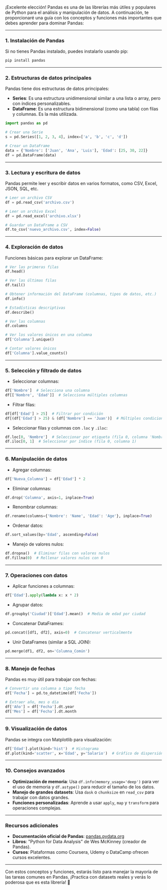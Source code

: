 ¡Excelente elección! Pandas es una de las librerías más útiles y populares de Python para el análisis y manipulación de datos. A continuación, te proporcionaré una guía con los conceptos y funciones más importantes que debes aprender para dominar Pandas:

---

### **1. Instalación de Pandas**
Si no tienes Pandas instalado, puedes instalarlo usando pip:
```bash
pip install pandas
```

---

### **2. Estructuras de datos principales**
Pandas tiene dos estructuras de datos principales:

- **Series**: Es una estructura unidimensional similar a una lista o array, pero con índices personalizables.
- **DataFrame**: Es una estructura bidimensional (como una tabla) con filas y columnas. Es la más utilizada.

```python
import pandas as pd

# Crear una Serie
s = pd.Series([1, 2, 3, 4], index=['a', 'b', 'c', 'd'])

# Crear un DataFrame
data = {'Nombre': ['Juan', 'Ana', 'Luis'], 'Edad': [25, 30, 22]}
df = pd.DataFrame(data)
```

---

### **3. Lectura y escritura de datos**
Pandas permite leer y escribir datos en varios formatos, como CSV, Excel, JSON, SQL, etc.

```python
# Leer un archivo CSV
df = pd.read_csv('archivo.csv')

# Leer un archivo Excel
df = pd.read_excel('archivo.xlsx')

# Guardar un DataFrame a CSV
df.to_csv('nuevo_archivo.csv', index=False)
```

---

### **4. Exploración de datos**
Funciones básicas para explorar un DataFrame:

```python
# Ver las primeras filas
df.head()

# Ver las últimas filas
df.tail()

# Obtener información del DataFrame (columnas, tipos de datos, etc.)
df.info()

# Estadísticas descriptivas
df.describe()

# Ver las columnas
df.columns

# Ver los valores únicos en una columna
df['Columna'].unique()

# Contar valores únicos
df['Columna'].value_counts()
```

---

### **5. Selección y filtrado de datos**
- Seleccionar columnas:
```python
df['Nombre']  # Selecciona una columna
df[['Nombre', 'Edad']]  # Selecciona múltiples columnas
```

- Filtrar filas:
```python
df[df['Edad'] > 25]  # Filtrar por condición
df[(df['Edad'] > 25) & (df['Nombre'] == 'Juan')]  # Múltiples condiciones
```

- Seleccionar filas y columnas con `.loc` y `.iloc`:
```python
df.loc[0, 'Nombre']  # Seleccionar por etiqueta (fila 0, columna 'Nombre')
df.iloc[0, 1]  # Seleccionar por índice (fila 0, columna 1)
```

---

### **6. Manipulación de datos**
- Agregar columnas:
```python
df['Nueva_Columna'] = df['Edad'] * 2
```

- Eliminar columnas:
```python
df.drop('Columna', axis=1, inplace=True)
```

- Renombrar columnas:
```python
df.rename(columns={'Nombre': 'Name', 'Edad': 'Age'}, inplace=True)
```

- Ordenar datos:
```python
df.sort_values(by='Edad', ascending=False)
```

- Manejo de valores nulos:
```python
df.dropna()  # Eliminar filas con valores nulos
df.fillna(0)  # Rellenar valores nulos con 0
```

---

### **7. Operaciones con datos**
- Aplicar funciones a columnas:
```python
df['Edad'].apply(lambda x: x * 2)
```

- Agrupar datos:
```python
df.groupby('Ciudad')['Edad'].mean()  # Media de edad por ciudad
```

- Concatenar DataFrames:
```python
pd.concat([df1, df2], axis=0)  # Concatenar verticalmente

```

- Unir DataFrames (similar a SQL JOIN):
```python
pd.merge(df1, df2, on='Columna_Común')
```

---

### **8. Manejo de fechas**
Pandas es muy útil para trabajar con fechas:
```python
# Convertir una columna a tipo fecha
df['Fecha'] = pd.to_datetime(df['Fecha'])

# Extraer año, mes o día
df['Año'] = df['Fecha'].dt.year
df['Mes'] = df['Fecha'].dt.month
```

---

### **9. Visualización de datos**
Pandas se integra con Matplotlib para visualización:
```python
df['Edad'].plot(kind='hist')  # Histograma
df.plot(kind='scatter', x='Edad', y='Salario')  # Gráfico de dispersión
```

---

### **10. Consejos avanzados**
- **Optimización de memoria**: Usa `df.info(memory_usage='deep')` para ver el uso de memoria y `df.astype()` para reducir el tamaño de los datos.
- **Manejo de grandes datasets**: Usa `dask` o `chunksize` en `read_csv` para trabajar con datos grandes.
- **Funciones personalizadas**: Aprende a usar `apply`, `map` y `transform` para operaciones complejas.

---

### **Recursos adicionales**
- **Documentación oficial de Pandas**: [pandas.pydata.org](https://pandas.pydata.org/)
- **Libros**: "Python for Data Analysis" de Wes McKinney (creador de Pandas).
- **Cursos**: Plataformas como Coursera, Udemy o DataCamp ofrecen cursos excelentes.

---

Con estos conceptos y funciones, estarás listo para manejar la mayoría de las tareas comunes en Pandas. ¡Practica con datasets reales y verás lo poderosa que es esta librería! 🚀